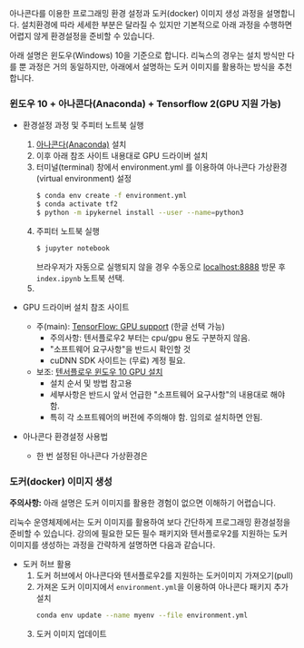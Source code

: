 아나콘다를 이용한 프로그래밍 환경 설정과 도커(docker) 이미지 생성 과정을 설명합니다.
설치환경에 따라 세세한 부분은 달라질 수 있지만 기본적으로 아래 과정을 수행하면 어렵지 않게 환경설정을 준비할 수 있습니다.

아래 설명은 윈도우(Windows) 10을 기준으로 합니다.
리눅스의 경우는 설치 방식만 다를 뿐 과정은 거의 동일하지만, 아래에서 설명하는 도커 이미지를 활용하는 방식을 추천합니다. 

### 윈도우 10 + 아나콘다(Anaconda) + Tensorflow 2(GPU 지원 가능)

* 환경설정 과정 및 주피터 노트북 실행
  1. [아나콘다(Anaconda)](https://www.anaconda.com/products/individual) 설치
  1. 이후 아래 참조 사이트 내용대로 GPU 드라이버 설치
  1. 터미널(terminal) 창에서 environment.yml 를 이용하여 아나콘다 가상환경(virtual environment) 설정
     ```bash
     $ conda env create -f environment.yml
     $ conda activate tf2
     $ python -m ipykernel install --user --name=python3
     ```
  1. 주피터 노트북 실행
     ```bash
     $ jupyter notebook
     ```
     브라우저가 자동으로 실행되지 않을 경우 수동으로 [localhost:8888](http://localhost:8888/tree) 방문 후 
     `index.ipynb` 노트북 선택.
  1. 
     
* GPU 드라이버 설치 참조 사이트
  * 주(main): [TensorFlow: GPU support](https://www.tensorflow.org/install/gpu) (한글 선택 가능)
     * 주의사항: 텐서플로우2 부터는 cpu/gpu 용도 구분하지 않음.
     * "소프트웨어 요구사항"을 반드시 확인할 것
     * cuDNN SDK 사이트는 (무료) 계정 필요.
  * 보조: [텐서플로우 윈도우 10 GPU 설치](https://teddylee777.github.io/colab/tensorflow-gpu-install-windows)
     * 설치 순서 및 방법 참고용
     * 세부사항은 반드시 앞서 언급한 "소프트웨어 요구사항"의 내용대로 해야 함.
     * 특히 각 소프트웨어의 버전에 주의해야 함. 임의로 설치하면 안됨.

* 아나콘다 환경설정 사용법
  * 한 번 설정된 아나콘다 가상환경은 

### 도커(docker) 이미지 생성

**주의사항:** 아래 설명은 도커 이미지를 활용한 경험이 없으면 이해하기 어렵습니다.

리눅수 운영체제에서는 도커 이미지를 활용하여 보다 간단하게 프로그래밍 환경설정을 준비할 수 있습니다.
강의에 필요한 모든 필수 패키지와 텐서플로우2를 지원하는 도커 이미지를 생성하는 과정을 간략하게 설명하면 다음과 같습니다.

* 도커 허브 활용
  1. 도커 허브에서 아나콘다와 텐서플로우2를 지원하는 도커이미지 가져오기(pull)
  1. 가져온 도커 이미지에서 `environment.yml`을 이용하여 아나콘다 패키지 추가 설치
     ```bash
     conda env update --name myenv --file environment.yml
     ```
  1. 도커 이미지 업데이트
